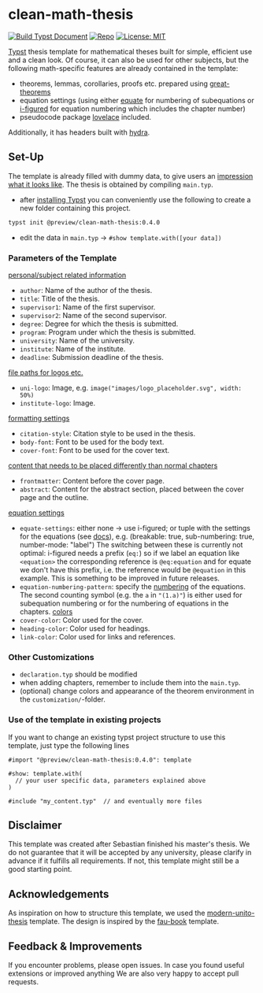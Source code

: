 # clean-math-thesis

[![Build Typst Document](https://github.com/sebaseb98/clean-math-thesis/actions/workflows/build.yml/badge.svg)](https://github.com/sebaseb98/clean-math-thesis/actions/workflows/build.yml)
[![Repo](https://img.shields.io/badge/GitHub-repo-blue)](https://github.com/sebaseb98/clean-math-thesis)
[![License: MIT](https://img.shields.io/badge/License-MIT-success.svg)](https://opensource.org/licenses/MIT)

[Typst](https://typst.app/home/) thesis template for mathematical theses built for simple, efficient use and a clean look.
Of course, it can also be used for other subjects, but the following math-specific features are already contained in the template:

- theorems, lemmas, corollaries, proofs etc. prepared using [great-theorems](https://typst.app/universe/package/great-theorems)
- equation settings (using either [equate](https://typst.app/universe/package/equate) for numbering of subequations or [i-figured](https://typst.app/universe/package/i-figured/) for equation numbering which includes the chapter number)
- pseudocode package [lovelace](https://typst.app/universe/package/lovelace) included.

Additionally, it has headers built with [hydra](https://typst.app/universe/package/hydra).

## Set-Up
The template is already filled with dummy data, to give users an [impression what it looks like](https://github.com/sebaseb98/clean-math-thesis/blob/main/template/main.pdf). The thesis is obtained by compiling `main.typ`.

- after [installing Typst](https://github.com/typst/typst?tab=readme-ov-file#installation) you can conveniently use the following to create a new folder containing this project.
```bash
typst init @preview/clean-math-thesis:0.4.0
```


- edit the data in `main.typ` → `#show template.with([your data])`

### Parameters of the Template
<ins>personal/subject related information</ins>
- `author`: Name of the author of the thesis.
- `title`: Title of the thesis.
- `supervisor1`: Name of the first supervisor.
- `supervisor2`: Name of the second supervisor.
- `degree`: Degree for which the thesis is submitted.
- `program`: Program under which the thesis is submitted.
- `university`: Name of the university.
- `institute`: Name of the institute.
- `deadline`: Submission deadline of the thesis.

<ins>file paths for logos etc.</ins>
- `uni-logo`: Image, e.g. `image("images/logo_placeholder.svg", width: 50%)`
- `institute-logo`: Image.

<ins>formatting settings</ins>
- `citation-style`: Citation style to be used in the thesis.
- `body-font`: Font to be used for the body text.
- `cover-font`: Font to be used for the cover text.

<ins>content that needs to be placed differently than normal chapters</ins>
- `frontmatter`: Content before the cover page.
- `abstract`: Content for the abstract section, placed between the cover page and the outline.

<ins>equation settings</ins>
- `equate-settings`: either none -> use i-figured; or tuple with the settings for the equations (see [docs](https://typst.app/universe/package/equate)), e.g. (breakable: true, sub-numbering: true, number-mode: "label")
The switching between these is currently not optimal: i-figured needs a prefix (`eq:`) so if we label an equation like `<equation>` the corresponding reference is `@eq:equation` and for equate we don't have this prefix, i.e. the reference would be `@equation` in this example. This is something to be improved in future releases.
- `equation-numbering-pattern`: specify the [numbering](https://typst.app/docs/reference/model/numbering/#parameters-numbering) of the equations. The second counting symbol (e.g. the `a` in `"(1.a)"`) is either used for subequation numbering or for the numbering of equations in the chapters.
<ins>colors</ins>
- `cover-color`: Color used for the cover.
- `heading-color`: Color used for headings.
- `link-color`: Color used for links and references.


### Other Customizations
- `declaration.typ` should be modified
- when adding chapters, remember to include them into the `main.typ`.
- (optional) change colors and appearance of the theorem environment in the `customization/`-folder.

### Use of the template in existing projects
If you want to change an existing typst project structure to use this template, just type the following lines

```typ
#import "@preview/clean-math-thesis:0.4.0": template

#show: template.with(
  // your user specific data, parameters explained above
)

#include "my_content.typ"  // and eventually more files
```


## Disclaimer
This template was created after Sebastian finished his master's thesis.
We do not guarantee that it will be accepted by any university, please clarify in advance if it fulfills all requirements. If not, this template might still be a good starting point.

## Acknowledgements
As inspiration on how to structure this template, we used the [modern-unito-thesis](https://typst.app/universe/package/modern-unito-thesis) template. The design is inspired by the [fau-book](https://github.com/FAU-AMMN/fau-book) template.

## Feedback & Improvements
If you encounter problems, please open issues. In case you found useful extensions or improved anything We are also very happy to accept pull requests.
